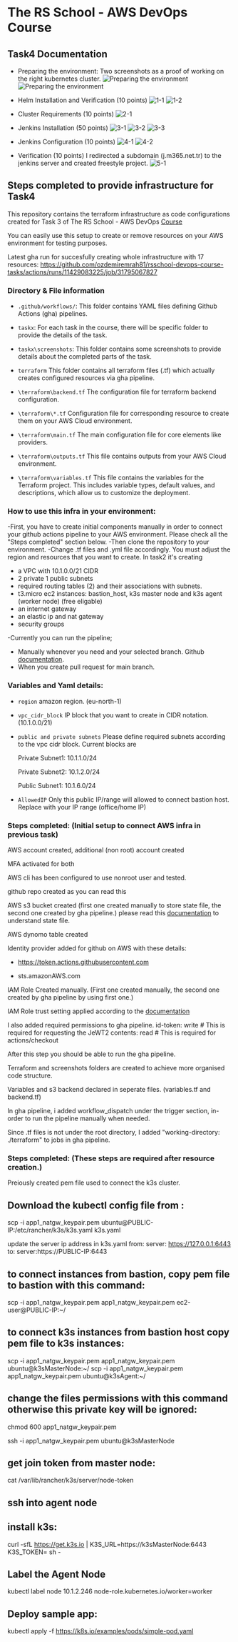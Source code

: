 
# The RS School - AWS DevOps Course
## Task4 Documentation

- Preparing the environment: Two screenshots as a proof of working on the right kubernetes cluster.
![Preparing the environment](https://github.com/ozdemiremrah81/rsschool-devops-course-tasks/blob/task4/task4/screenshots/0kubeconfig.png)
![Preparing the environment](https://github.com/ozdemiremrah81/rsschool-devops-course-tasks/blob/task4/task4/screenshots/0public_ip.png)


- Helm Installation and Verification (10 points)
![1-1](https://github.com/ozdemiremrah81/rsschool-devops-course-tasks/blob/task4/task4/screenshots/1helm%20and%20nginx%20installation%20verification.png)
![1-2](https://github.com/ozdemiremrah81/rsschool-devops-course-tasks/blob/task4/task4/screenshots/1helm%20and%20nginx%20installation%20verification2.png)


- Cluster Requirements (10 points)
![2-1](https://github.com/ozdemiremrah81/rsschool-devops-course-tasks/blob/task4/task4/screenshots/2ClusterRequirements_pvc_created.png)


- Jenkins Installation (50 points)
![3-1](https://github.com/ozdemiremrah81/rsschool-devops-course-tasks/blob/task4/task4/screenshots/3Jenkins%20Installation.png)
![3-2](https://github.com/ozdemiremrah81/rsschool-devops-course-tasks/blob/task4/task4/screenshots/3_jenkins_over_internet.png)
![3-3](https://github.com/ozdemiremrah81/rsschool-devops-course-tasks/blob/task4/task4/screenshots/3_jenkins_seperate_namespace.png)


- Jenkins Configuration (10 points)
![4-1](https://github.com/ozdemiremrah81/rsschool-devops-course-tasks/blob/task4/task4/screenshots/4Jenkins_on_persistantVolume.png)
![4-2](https://github.com/ozdemiremrah81/rsschool-devops-course-tasks/blob/task4/task4/screenshots/4jenkins_on_persistantVolume-2.png)



- Verification (10 points)
I redirected a subdomain (j.m365.net.tr) to the jenkins server and created freestyle project.
![5-1](https://github.com/ozdemiremrah81/rsschool-devops-course-tasks/blob/task4/task4/screenshots/5Jenkins_FreeStyle_Project.png)



## Steps completed to provide infrastructure for Task4
This repository contains the terraform infrastructure as code configurations created for Task 3 of The RS School - AWS DevOps [Course](https://github.com/rolling-scopes-school/tasks/blob/master/devops/modules/2_cluster-configuration/task_3.md)

You can easily use this setup to create or remove resources on your AWS environment for testing purposes.

Latest gha run for succesfully creating whole infrastructure with 17 resources:
https://github.com/ozdemiremrah81/rsschool-devops-course-tasks/actions/runs/11429083225/job/31795067827

### Directory & File information

- `.github/workflows/`: This folder contains YAML files defining Github Actions (gha) pipelines.

- `taskx`: For each task in the course, there will be specific folder to provide the details of the task.

- `taskx\screenshots`: This folder contains some screenshots to provide details about the completed parts of the task.

- `terraform` This folder contains all terraform files (.tf) which actually creates configured resources via gha pipeline.

- `\terraform\backend.tf` The configuration file for terraform backend configuration.

- `\terraform\*.tf` Configuration file for corresponding resource to create them on your AWS Cloud environment.

- `\terraform\main.tf` The main configuration file for core elements like providers.

- `\terraform\outputs.tf` This file contains outputs from your AWS Cloud environment.

- `\terraform\variables.tf` This file contains the variables for the Terraform project. This includes variable types, default values, and descriptions, which allow us to customize the deployment.

### How to use this infra in your environment:

-First, you have to create initial components manually in order to connect your github actions pipeline to your AWS environment. Please check all the "Steps completed" section below.
-Then clone the repository to your environment.
-Change .tf files and .yml file accordingly. You must adjust the region and resources that you want to create. In task2 it's creating
- a VPC with 10.1.0.0/21 CIDR
- 2 private 1 public subnets
- required routing tables (2) and their associations with subnets.
- t3.micro ec2 instances: bastion_host, k3s master node and k3s agent (worker node) (free eligable)
- an internet gateway
- an elastic ip and nat gateway
- security groups

-Currently you can run the pipeline;
- Manually whenever you need and your selected branch. Github [documentation](https://docs.github.com/en/actions/managing-workflow-runs-and-deployments/managing-workflow-runs/manually-running-a-workflow).
- When you create pull request for main branch.

### Variables and Yaml details:

- `region` amazon region. (eu-north-1)
- `vpc_cidr_block` IP block that you want to create in CIDR notation. (10.1.0.0/21)
- `public and private subnets` Please define required subnets according to the vpc cidr block. Current blocks are
  
  Private Subnet1: 10.1.1.0/24

  Private Subnet2: 10.1.2.0/24

  Public Subnet1:  10.1.6.0/24

- `AllowedIP` Only this public IP/range will allowed to connect bastion host. Replace with your IP range (office/home IP)

### Steps completed: (Initial setup to connect AWS infra in previous task)

AWS account created, additional (non root) account created

MFA activated for both

AWS cli has been configured to use nonroot user and tested.

github repo created as you can read this

AWS s3 bucket created (first one created manually to store state file, the second one created by gha pipeline.)
please read this [documentation](https://spacelift.io/blog/terraform-s3-backend:) to understand state file.

AWS dynomo  table created

Identity provider added for github on AWS with these details:

- https://token.actions.githubusercontent.com

- sts.amazonAWS.com

IAM Role Created manually. (First one created manually, the second one created by gha pipeline by using first one.)

IAM Role trust setting applied according to the [documentation](https://docs.github.com/en/actions/security-for-github-actions/security-hardening-your-deployments/configuring-openid-connect-in-amazon-web-services)

I also added required permissions to gha pipeline.
id-token: write # This is required for requesting the JeWT2
contents: read  # This is required for actions/checkout

After this step you should be able to run the gha pipeline.

Terraform and screenshots folders are created to achieve more organised code structure.

Variables and s3 backend declared in seperate files. (variables.tf and backend.tf)

In gha pipeline, i added workflow_dispatch under the trigger section, in-order to run the pipeline manually when needed.

Since .tf files is not under the root directory, I added "working-directory: ./terraform" to jobs in gha pipeline.


### Steps completed: (These steps are required after resource creation.)


Preiously created pem file used to connect the k3s cluster.

## Download the kubectl config file from : 

scp -i app1_natgw_keypair.pem ubuntu@PUBLIC-IP:/etc/rancher/k3s/k3s.yaml k3s.yaml

update the server ip address in k3s.yaml
from:    server: https://127.0.0.1:6443
to:  server:https://PUBLIC-IP:6443

## to connect instances from bastion, copy pem file to bastion with this command:
scp -i app1_natgw_keypair.pem app1_natgw_keypair.pem ec2-user@PUBLIC-IP:~/

## to connect k3s instances from bastion host copy pem file to k3s instances:

scp -i app1_natgw_keypair.pem app1_natgw_keypair.pem ubuntu@k3sMasterNode:~/
scp -i app1_natgw_keypair.pem app1_natgw_keypair.pem ubuntu@k3sAgent:~/


## change the files permissions with this command otherwise this private key will be ignored:
chmod 600 app1_natgw_keypair.pem

ssh -i app1_natgw_keypair.pem ubuntu@k3sMasterNode

## get join token from master node: 
cat /var/lib/rancher/k3s/server/node-token

## ssh into agent node

## install k3s:
curl -sfL https://get.k3s.io | K3S_URL=https://k3sMasterNode:6443 K3S_TOKEN=<your token> sh -

## Label the Agent Node
kubectl label node 10.1.2.246 node-role.kubernetes.io/worker=worker

## Deploy sample app:
 kubectl apply -f https://k8s.io/examples/pods/simple-pod.yaml

